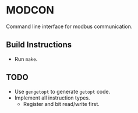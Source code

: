 # MODCON

Command line interface for modbus communication.

## Build Instructions

* Run `make`.

## TODO

* Use `gengetopt` to generate `getopt` code.
* Implement all instruction types.
	- Register and bit read/write first.
